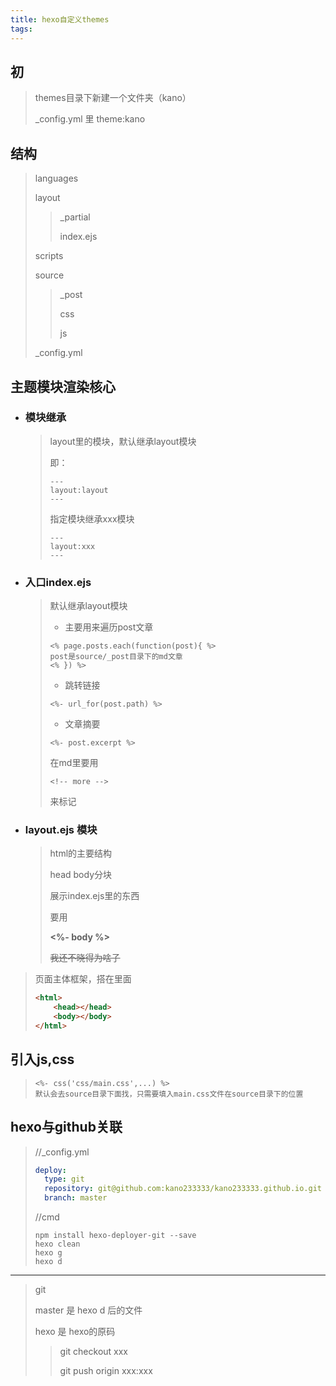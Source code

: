 ```yaml
---
title: hexo自定义themes
tags:
---
```

## 初

>themes目录下新建一个文件夹（kano）
>
>_config.yml 里 theme:kano

## 结构

> languages
>
> layout
>
> > _partial
> >
> > index.ejs
>
> scripts
>
> source
>
> > _post
> >
> > css
> >
> > js
>
> _config.yml

## 主题模块渲染核心

- ### 模块继承

  > layout里的模块，默认继承layout模块
  >
  > 即：
  >
  > ``````
  > ---
  > layout:layout
  > ---
  > ``````
  >
  > 指定模块继承xxx模块
  >
  > `````
  > ---
  > layout:xxx
  > ---
  > `````

- ### 入口index.ejs

  >默认继承layout模块
  >
  >- 主要用来遍历post文章
  >
  >````````ejs
  ><% page.posts.each(function(post){ %>
  >post是source/_post目录下的md文章
  ><% }) %>
  >````````
  >
  >- 跳转链接
  >
  >```````````
  ><%- url_for(post.path) %>
  >```````````
  >
  >- 文章摘要
  >
  >``````
  ><%- post.excerpt %>
  >``````
  >
  >在md里要用
  >
  >````
  ><!-- more -->
  >````
  >
  >来标记

- ### layout.ejs 模块

  > html的主要结构
  >
  > head body分块
  >
  > 展示index.ejs里的东西
  >
  > 要用
  >
  > **<%- body %>**
  >
  > ~~我还不晓得为啥子~~

> 页面主体框架，搭在里面
>
> ```html
> <html>
>     <head></head>
>     <body></body>
> </html>
> ```
>
>

## 引入js,css

> ```
> <%- css('css/main.css',...) %>
> 默认会去source目录下面找，只需要填入main.css文件在source目录下的位置
> ```

## hexo与github关联

> //_config.yml
>
> ```````yml
> deploy: 
> 	type: git
> 	repository: git@github.com:kano233333/kano233333.github.io.git
> 	branch: master
> 
> ```````
>
> //cmd
>
> ```
> npm install hexo-deployer-git --save
> hexo clean
> hexo g
> hexo d
> ```
>



*************************************

> git
>
> master 是 hexo d 后的文件
>
> hexo 是 hexo的原码
>
> > git checkout xxx
> >
> > git push origin xxx:xxx

